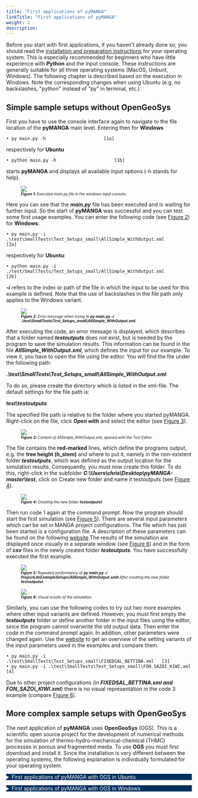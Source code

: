 ```yaml
---
title: "First applications of pyMANGA"
linkTitle: "First applications of pyMANGA"
weight: 2
description:
---
```


<head>
<style type="text/css">
<!--
details summary {color: white; background: #00305E; margin-bottom: 1em;}
-->
</style>
</head>

Before you start with first applications, if you haven't already done so, you should read the <a href="/docs/getting_started/installation">installation and preparation instructions</a> for your operating system. This is especially recommended for beginners who have little experience with **Python** and the input console. These instructions are generally suitable for all three operating systems (MacOS, Unbunt, Windows). The following chapter is described based on the execution in Windows. Note the corresponding changes when using Ubuntu (e.g. no backslashes, "python" instead of "py" in terminal, etc.)

## Simple sample setups without OpenGeoSys

First you have to use the console interface again to navigate to the file location of the **pyMANGA** main level. Entering then for **Windows**

	• py main.py -h  			         [1a]

respectively for **Ubuntu**

	• python main.py -h  			         [1b]

starts **pyMANGA** and displays all available input options (-h stands for help).

<figure>
<a name="Figure_1"></a>
<img src="/pictures/ausgefuehrte_main_py_Datei_in_der_Eingabekonsole.jpg">
<figcaption><font size = "1"><i><b>Figure 1: </b>Executed main.py file in the windows input console.</i></font></figcaption>
</figure><p>

Here you can see that the ***main.py*** file has been executed and is waiting for further input. So the start of **pyMANGA** was successful and you can test some first usage examples. You can enter the following code (see <a href="/docs/getting_started/first_applications_of_pymanga/#Figure_2">Figure 2</a>) for **Windows**:

	• py main.py -i .\test\SmallTests\Test_Setups_small\AllSimple_WithOutput.xml	    		 [2a]

respectively for **Ubuntu**:

	• python main.py -i ./test/SmallTests/Test_Setups_small/AllSimple_WithOutput.xml	    		 [2b]

***-i*** refers to the index or path of the file in which the input to be used for this example is defined. Note that the use of backslashes in the file path only applies to the Windows variant.

<figure>
<a name="Figure_2"></a>
<img src="/pictures/Fehlermeldung_beim_Aufuehren_von_py-main.py.jpg">
<figcaption><font size = "1"><i><b>Figure 2:</b> Error message when trying to <b>py main.py -i .\test\SmallTests\Test_Setups_small\AllSimple_WithOutput.xml.</b></i></font></figcaption>
</figure><p>

After executing the code, an error message is displayed, which describes that a folder named ***testoutputs*** does not exist, but is needed by the program to save the simulation results. This information can be found in the file ***AllSimple_WithOutput.xml***, which defines the input for our example. To view it, you have to open the file using the editor. You will find the file under the following path: 

***.\test\SmallTests\Test_Setups_small\AllSimple_WithOutput.xml***

To do so, please create the directory which is listed in the xml-file. The default settings for the file path is: 

***test\testoutputs***


The specified file path is relative to the folder where you started pyMANGA. Right-click on the file, click ***Open with*** and select the editor (see <a href="/docs/getting_started/first_applications_of_pymanga/#Figure_3">Figure 3</a>).

<figure>
<a name="Figure_3"></a>
<img src="/pictures/Inhalt_von_AllSimple_WithOutput.xml,_geoeffnet_mit_dem_Text_Editor.jpg">
<figcaption><font size = "1"><i><b>Figure 3:</b> Content of </b>AllSimple_WithOutput.xml</b>, opened with the Text Editor.</i></font></figcaption>
</figure><p>

The file contains the **red-marked** lines, which define the programs output, e.g. the **tree height (h_stem)** and where to put it, namely in the non-existent folder ***testoutputs***, which was defined as the output location for the simulation results. Consequently, you must now create this folder. To do this, right-click in the subfolder ***C:\Users\chris\Desktop\pyMANGA-master\test***, click on Create new folder and name it testoutputs (see <a href="/docs/getting_started/first_applications_of_pymanga/#Figure_4">Figure 4</a>).

<figure>
<a name="Figure_4"></a>
<img src="/pictures/Erstellung_des_neuen_Ordners_testoutputs.jpg">
<figcaption><font size = "1"><i><b>Figure 4:</b> Creating the new folder <b>testoutputst</b>.</i></font></figcaption>
</figure><p>

Then run code 1 again at the command prompt. Now the program should start the first simulation (see <a href="/docs/getting_started/first_applications_of_pymanga/#Figure_5">Figure 5</a>). There are several input parameters which can be set in MANGA project configurations. The file which has just been started is a configuration file. A description of these parameters can be found on the following [website](https://jbathmann.github.io/pyMANGA/project_dox__MangaProject__MangaProject.html "https://jbathmann.github.io/pyMANGA/project_dox__MangaProject__MangaProject.html").The results of the simulation are displayed once visually in a separate window (see <a href="/docs/getting_started/first_applications_of_pymanga/#Figure_6">Figure 6</a>) and in the form of ***csv*** files in the newly created folder ***testoutputs***. You have successfully executed the first example.

<figure>
<a name="Figure_5"></a>
<img src="/pictures/Widerholte_Ausfuehrung_von_py_main.py_-i_ProjectLibExampleSetupsAllSimple_WithOutput.xml_nach_erstellung_den_neuen_Ordner_testoutputs.jpg">
<figcaption><font size = "1"><i><b>Figure 5:</b> Repeated performance of  <b>py main.py -i ProjectLib\ExampleSetups\AllSimple_WithOutput.xmlt</b> After creating the new folder  <b>testoutputst</b>.</i></font></figcaption>
</figure><p>

<figure>
<a name="Figure_6"></a>
<img src="/pictures/Visuelle_Ergebnisse_der_Simulation.jpg">
<figcaption><font size = "1"><i><b>Figure 6:</b> Visual results of the simulation.</i></font></figcaption>
</figure><p>

Similarly, you can use the following codes to try out two more examples where other input variants are defined. However, you must first empty the ***testoutputs*** folder or define another folder in the input files using the editor, since the program cannot overwrite the old output data. Then enter the code in the command prompt again. In addition, other parameters were changed again. Use the [website](https://jbathmann.github.io/pyMANGA/project_dox__MangaProject__MangaProject.html "https://jbathmann.github.io/pyMANGA/project_dox__MangaProject__MangaProject.html") to get an overview of the setting variants of the input parameters used in the examples and compare them. 

	• py main.py -i .\test\SmallTests\Test_Setups_small\FIXEDSAL_BETTINA.xml   [3] 
	• py main.py -i .\test\SmallTests\Test_Setups_small\FON_SAZOI_KIWI.xml     [4]

Due to other project configurations (in ***FIXEDSAL_BETTINA.xml and FON_SAZOI_KIWI.xml***) there is no visual representation in the code 3 example (compare <a href="/docs/getting_started/first_applications_of_pymanga/#Figure_4">Figure 6</a>).

## More complex sample setups with OpenGeoSys


The next application of **pyMANGA** uses **OpenGeoSys** (OGS). This is a scientific open source project for the development of numerical methods for the simulation of thermo-hydro-mechanical-chemical (THMC) processes in porous and fragmented media. To use **OGS** you must first download and install it. Since the installation is very different between the operating systems, the following explanation is individually formulated for your operating system.


<details>
<summary >First applications of pyMANGA with OGS in Ubuntu</summary>
<p>
Here you will soon find a description for Ubuntu. Please feel free to have a look at the already existing content for Windows.
</p>
</details>

<details>
<summary>First applications of pyMANGA with OGS in Windows</summary>
<p>

To use **OGS** you have to download and install it first. To do so, go to the following [website](https://www.opengeosys.org/releases/ "https://www.opengeosys.org/releases/") and scroll down until you find **version 6.3.0** and download it (see <a href="/docs/getting_started/first_applications_of_pymanga/#Figure_7">Figure 7</a> and <a href="/docs/getting_started/first_applications_of_pymanga/#Figure_8">Figure 8</a>).


<figure>
<a name="Figure_7"></a>
<img src="/pictures/Versionsauswahl_von_OGS.jpg">
<figcaption><font size = "1"><i><b>Figure 7:</b> Version selection of OGS.</i></font></figcaption>
</figure><p>

<figure>
<a name="Figure_8"></a>
<img src="/pictures/Download_von_OGS 6.3.0.jpg">
<figcaption><font size = "1"><i><b>Figure 8:</b> Download OGS 6.3.0.</i></font></figcaption>
</figure><p>

Select the file to be downloaded according to your operating system.  Then unzip the zip file, copy the ***bin*** folder and paste it into the ***pyMANGA-master*** folder in the following path (see <a href="/docs/getting_started/first_applications_of_pymanga/#Figure_9">Figure 9</a>).

	• pyMANGA-master\TreeModelLib\BelowgroundCompetition\OGS					 [5]

<figure>
<a name="Figure_9"></a>
<img src="/pictures/Einfuegen_von_OGS_in_den_pyMANGA-master_Ordner.jpg">
<figcaption><font size = "1"><i><b>Figure 9:</b> Insert OGS into the pyMANGA-master folder.</i></font></figcaption>
</figure><p>

**OGS** is now installed. To test if it works properly, open the ***_Bin_*** folder, press **shift** and the **right mouse button** and select **Open PowerShell window here** (see Figure <a href="/docs/getting_started/first_applications_of_pymanga/#Figure_10">Figure 10</a>).

<figure>
<a name="Figure_10"></a>
<img src="/pictures/Test_ob_OGS_Ordnungsgemaeß_funktioniert.jpg">
<figcaption><font size = "1"><i><b>Figure 10:</b> Test if OGS works properly.</i></font></figcaption>
</figure><p>

Copy the path that appears in the **PowerShell window** and append ***\OGS*** and press Enter. The following <a href="/docs/getting_started/first_applications_of_pymanga/#Figure_11">Figure 11</a> shows the PowerShell window output when OGS is running smoothly. 

<figure>
<a name="Figure_11"></a>
<img src="/pictures/Ausgabe_bei_Ordnungsgemaeßer_Funktion_von_OGS.jpg">
<figcaption><font size = "1"><i><b> Figure 11:</b> Output if OGS functions properly.</i></font></figcaption>
</figure><p>

Now you can start the next application example by opening the command prompt in the ***pyMANGA-master*** folder and starting pyMANGA as usual. Then enter the following command (see <a href="/docs/getting_started/first_applications_of_pymanga/#Figure_12">Figure 12</a>).

	• py main.py -i .\test\LargeTests\Test_Setups_large\OGS3D_SAZOI_BETTINA.xml 				 [6]

<figure>
<a name="Figure_12"></a>
<img src="/pictures/zeigt_die_Ausfuehrung_des_Anwendungsbeispiels_mit_OGS.jpg">
<figcaption><font size = "1"><i><b>Figure 12:</b> shows the execution of the application example with OGS.</i></font></figcaption>
</figure><p>

Note: The computing time can take several hours. You can reduce this by opening 

***test\LargeTests\Test_Setups_large\OGS3D_SAZOI_BETTINA.xml*** 

and adding the following line

	• <delta_t_ogs> 604800 </delta_t_ogs>							 [7]

Here **604800** is given in seconds and can be varied. Here, it corresponds here to one week, i.e. the ogs-calculations are not performed for the home timestep in the tree model but only for one week. From the results the porewater distribution is extrapolated under steady state assumptions. Consequently, this parameter has to be used very carefully but is a means to significantly reduce computing time (see <a href="/docs/getting_started/first_applications_of_pymanga/#Figure_13">Figure 13</a>).

<figure>
<a name="Figure_13"></a>
<img src="/pictures/Anpassung_zur_Rechenzeit_Verkuerzung.jpg">
<figcaption><font size = "1"><i><b>Figure 13:</b> Adaptation to the computing time reduction.</i></font></figcaption>
</figure><p>

</p>
</details>

